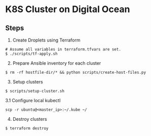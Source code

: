 # K8S Cluster on Digital Ocean

## Steps
1. Create Droplets using Terraform
```
# Assume all variables in terraform.tfvars are set.
$ ./scripts/tf-apply.sh
```

2. Prepare Ansible inventory for each cluster
```
$ rm -rf hostfile-dir/* && python scripts/create-host-files.py
```

3. Setup clusters
```
$ scripts/setup-cluster.sh
```

3.1 Configure local kubectl
```
scp -r ubuntu@<master_ip>:~/.kube ~/
```

4. Destroy clusters
```
$ terraform destroy
```
